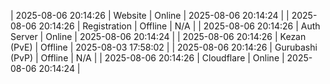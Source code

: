 | 2025-08-06 20:14:26 | Website | Online | 2025-08-06 20:14:24 |
| 2025-08-06 20:14:26 | Registration | Offline | N/A |
| 2025-08-06 20:14:26 | Auth Server | Online | 2025-08-06 20:14:24 |
| 2025-08-06 20:14:26 | Kezan (PvE) | Offline | 2025-08-03 17:58:02 |
| 2025-08-06 20:14:26 | Gurubashi (PvP) | Offline | N/A |
| 2025-08-06 20:14:26 | Cloudflare | Online | 2025-08-06 20:14:24 |
